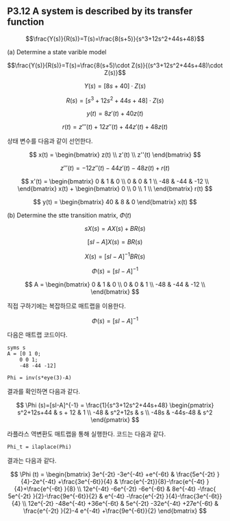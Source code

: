 ## P3.12 A system is described by its transfer function

$$\frac{Y(s)}{R(s)}=T(s)=\frac{8(s+5)}{s^3+12s^2+44s+48}$$

(a) Determine a state varible model  

$$\frac{Y(s)}{R(s)}=T(s)=\frac{8(s+5)\cdot Z(s)}{(s^3+12s^2+44s+48)\cdot Z(s)}$$

$$Y(s) = [8s + 40]\cdot Z(s)$$

$$R(s) = [s^3+12s^2+44s+48]\cdot Z(s)$$

$$y(t) = 8z'(t) + 40z(t)$$

$$r(t) = z'''(t) + 12z''(t) + 44z'(t)+48z(t)$$

상태 변수를 다음과 같이 선언한다. 

$$
x(t) = 
\begin{bmatrix}
z(t) \\
z'(t) \\
z''(t)
\end{bmatrix}
$$

$$z'''(t) = - 12z''(t) - 44z'(t) - 48z(t) + r(t)$$

$$
x'(t) =
\begin{bmatrix}
0 & 1 & 0 \\  
0 & 0 & 1 \\  
-48 & -44 & -12 \\  
\end{bmatrix}
x(t) +
\begin{bmatrix}
0 \\  
0 \\  
1 \\  
\end{bmatrix} 
r(t)
$$  

$$
y(t) =
\begin{bmatrix}
40 & 8 & 0 
\end{bmatrix}
x(t)
$$

(b) Determine the stte transition matrix, $\Phi (t)$

$$
sX(s)=AX(s)+BR(s)
$$

$$
[sI-A]X(s)=BR(s)
$$

$$
X(s)=[sI-A]^{-1}BR(s)
$$

$$
\Phi (s)=[sI-A]^{-1}
$$

$$
A = \begin{bmatrix}
0 & 1 & 0 \\  
0 & 0 & 1 \\  
-48 & -44 & -12 \\  
\end{bmatrix}
$$

직접 구하기에는 복잡하므로 매트랩을 이용한다.  

$$
\Phi (s)=[sI-A]^{-1}
$$

다음은 매트랩 코드이다. 
```
syms s
A = [0 1 0;
    0 0 1;
    -48 -44 -12]

Phi = inv(s*eye(3)-A)
```

결과를 확인하면 다음과 같다. 

$$
\Phi (s)=[sI-A]^{-1} = \frac{1}{s^3+12s^2+44s+48} 
\begin{pmatrix}
s^2+12s+44 & s + 12 & 1 \\
-48 & s^2+12s & s \\
-48s & -44s-48 & s^2 
\end{pmatrix}
$$

라플라스 역변환도 매트랩을 통해 실행한다. 코드는 다음과 같다.  
```
Phi_t = ilaplace(Phi)
```

결과는 다음과 같다.  

$$
\Phi (t) =
\begin{bmatrix}
3e^{-2t} -3e^{-4t} +e^{-6t} & \frac{5e^{-2t} }{4}-2e^{-4t} +\frac{3e^{-6t}}{4}  & \frac{e^{-2t}}{8}-\frac{e^{-4t} }{4}+\frac{e^{-6t} }{8}  \\
12e^{-4t} -6e^{-2t} -6e^{-6t} & 8e^{-4t} -\frac{   5e^{-2t} }{2}-\frac{9e^{-6t}}{2} & e^{-4t} -\frac{e^{-2t} }{4}-\frac{3e^{-6t}}{4} \\
12e^{-2t} -48e^{-4t} +36e^{-6t} & 5e^{-2t} -32e^{-4t} +27e^{-6t} & \frac{e^{-2t} }{2}-4 e^{-4t} +\frac{9e^{-6t}}{2} 
\end{bmatrix}
$$
